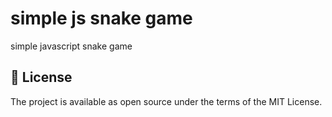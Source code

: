 # simple js snake game
 
simple javascript snake game

## 📝 License

The project is available as open source under the terms of the MIT License.